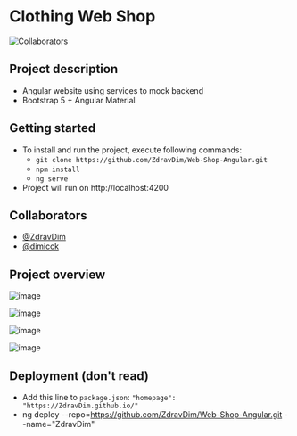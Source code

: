 # Clothing Web Shop

![Collaborators](https://img.shields.io/badge/Collaborators-2-green)

## Project description

- Angular website using services to mock backend
- Bootstrap 5 + Angular Material

## Getting started

- To install and run the project, execute following commands:
    - `git clone https://github.com/ZdravDim/Web-Shop-Angular.git`
    - `npm install`
    - `ng serve`
- Project will run on http://localhost:4200

## Collaborators

- [@ZdravDim](https://github.com/ZdravDim)
- [@dimicck](https://github.com/dimicck)

## Project overview

![image](https://github.com/user-attachments/assets/4f16f42b-d68b-4cac-91b0-6fc6d1b3c38e)

![image](https://github.com/user-attachments/assets/cbaa3905-83ac-4a5d-ad8f-344919f75e86)

![image](https://github.com/user-attachments/assets/914bb2a0-5742-4f2a-b66e-f9ca39bc0ab2)

![image](https://github.com/user-attachments/assets/3223e218-687f-49c0-a538-d2016fc1d236)

## Deployment (don't read)
- Add this line to `package.json`: `"homepage": "https://ZdravDim.github.io/"`
- ng deploy --repo=https://github.com/ZdravDim/Web-Shop-Angular.git --name="ZdravDim"
